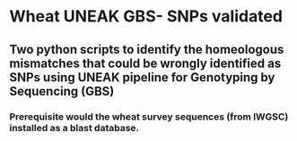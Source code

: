 # Wheat UNEAK GBS- SNPs validated
## Two python scripts to identify the homeologous mismatches that could be wrongly identified as SNPs using UNEAK pipeline for Genotyping by Sequencing (GBS)
### Prerequisite would the wheat survey sequences (from IWGSC) installed as a blast database.
